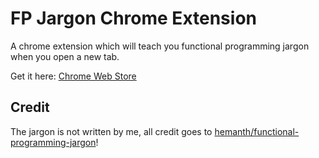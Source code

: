 # FP Jargon Chrome Extension
A chrome extension which will teach you functional programming jargon when you open a new tab.

Get it here: [Chrome Web Store](https://chrome.google.com/webstore/category/extensions)

## Credit
The jargon is not written by me, all credit goes to [hemanth/functional-programming-jargon](https://github.com/hemanth/functional-programming-jargon)!

